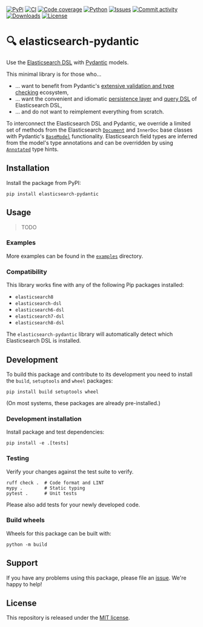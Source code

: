 <!-- markdownlint-disable MD041 -->
[![PyPi](https://img.shields.io/pypi/v/elasticsearch-pydantic?style=flat-square)](https://pypi.org/project/elasticsearch-pydantic/)
[![CI](https://img.shields.io/github/actions/workflow/status/janheinrichmerker/elasticsearch-pydantic/ci.yml?branch=main&style=flat-square)](https://github.com/janheinrichmerker/elasticsearch-pydantic/actions/workflows/ci.yml)
[![Code coverage](https://img.shields.io/codecov/c/github/janheinrichmerker/elasticsearch-pydantic?style=flat-square)](https://codecov.io/github/janheinrichmerker/elasticsearch-pydantic/)
[![Python](https://img.shields.io/pypi/pyversions/elasticsearch-pydantic?style=flat-square)](https://pypi.org/project/elasticsearch-pydantic/)
[![Issues](https://img.shields.io/github/issues/janheinrichmerker/elasticsearch-pydantic?style=flat-square)](https://github.com/janheinrichmerker/elasticsearch-pydantic/issues)
[![Commit activity](https://img.shields.io/github/commit-activity/m/janheinrichmerker/elasticsearch-pydantic?style=flat-square)](https://github.com/janheinrichmerker/elasticsearch-pydantic/commits)
[![Downloads](https://img.shields.io/pypi/dm/elasticsearch-pydantic?style=flat-square)](https://pypi.org/project/elasticsearch-pydantic/)
[![License](https://img.shields.io/github/license/janheinrichmerker/elasticsearch-pydantic?style=flat-square)](LICENSE)

# 🔍 elasticsearch-pydantic

Use the [Elasticsearch DSL](https://github.com/elastic/elasticsearch-dsl-py) with [Pydantic](https://github.com/pydantic/pydantic) models.

This minimal library is for those who...

- ... want to benefit from Pydantic's [extensive validation and type checking](https://docs.pydantic.dev/latest/concepts/models/) ecosystem,
- ... want the convenient and idiomatic [persistence layer](https://elasticsearch-dsl.readthedocs.io/en/latest/tutorials.html#persistence) and [query DSL](https://elasticsearch-dsl.readthedocs.io/en/latest/tutorials.html#search) of Elasticsearch DSL,
- ... and do not want to reimplement everything from scratch.

To interconnect the Elasticsearch DSL and Pydantic, we override a limited set of methods from the Elasticsearch [`Document`](https://elasticsearch-dsl.readthedocs.io/en/latest/api.html#elasticsearch_dsl.Document) and `InnerDoc` base classes with Pydantic's [`BaseModel`](https://docs.pydantic.dev/latest/api/base_model/#pydantic.BaseModel) functionality. Elasticsearch field types are inferred from the model's type annotations and can be overridden by using [`Annotated`](https://docs.python.org/3/library/typing.html#typing.Annotated) type hints.

## Installation

Install the package from PyPI:

```shell
pip install elasticsearch-pydantic
```

## Usage

> TODO

### Examples

More examples can be found in the [`examples`](examples/) directory.

### Compatibility

This library works fine with any of the following Pip packages installed:

- `elasticsearch8`
- `elasticsearch-dsl`
- `elasticsearch6-dsl`
- `elasticsearch7-dsl`
- `elasticsearch8-dsl`

The `elasticsearch-pydantic` library will automatically detect which Elasticsearch DSL is installed.

## Development

To build this package and contribute to its development you need to install the `build`, `setuptools` and `wheel` packages:

```shell
pip install build setuptools wheel
```

(On most systems, these packages are already pre-installed.)

### Development installation

Install package and test dependencies:

```shell
pip install -e .[tests]
```

### Testing

Verify your changes against the test suite to verify.

```shell
ruff check .  # Code format and LINT
mypy .        # Static typing
pytest .      # Unit tests
```

Please also add tests for your newly developed code.

### Build wheels

Wheels for this package can be built with:

```shell
python -m build
```

## Support

If you have any problems using this package, please file an [issue](https://github.com/janheinrichmerker/elasticsearch-pydantic/issues/new).
We're happy to help!

## License

This repository is released under the [MIT license](LICENSE).
